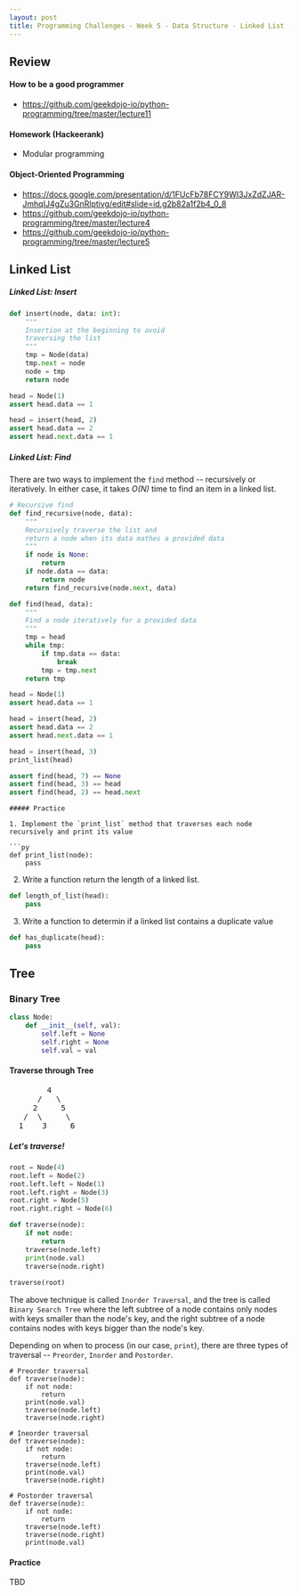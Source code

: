```yaml
---
layout: post
title: Programming Challenges - Week 5 - Data Structure - Linked List (Cont.) and Tree
---
```


## Review

#### How to be a good programmer
- https://github.com/geekdojo-io/python-programming/tree/master/lecture11

#### Homework (Hackeerank)
- Modular programming

#### Object-Oriented Programming
- https://docs.google.com/presentation/d/1FUcFb78FCY9WI3JxZdZJAR-JmhqIJ4gZu3GnRlptivg/edit#slide=id.g2b82a1f2b4_0_8
- https://github.com/geekdojo-io/python-programming/tree/master/lecture4
- https://github.com/geekdojo-io/python-programming/tree/master/lecture5

## Linked List

##### Linked List: Insert

```py
def insert(node, data: int):
    """
    Insertion at the beginning to avoid
    traversing the list
    """
    tmp = Node(data)
    tmp.next = node
    node = tmp
    return node

head = Node(1)
assert head.data == 1

head = insert(head, 2)
assert head.data == 2
assert head.next.data == 1    
```

##### Linked List: Find

There are two ways to implement the `find` method -- recursively or iteratively. In either case, 
it takes *O(N)* time to find an item in a linked list.

```py
# Recursive find
def find_recursive(node, data):
    """
    Recursively traverse the list and
    return a node when its data mathes a provided data
    """
    if node is None:
        return
    if node.data == data:
        return node
    return find_recursive(node.next, data)
```

```py
def find(head, data):
    """
    Find a node iteratively for a provided data
    """
    tmp = head
    while tmp:
        if tmp.data == data:
            break
        tmp = tmp.next
    return tmp

head = Node(1)
assert head.data == 1

head = insert(head, 2)
assert head.data == 2
assert head.next.data == 1

head = insert(head, 3)
print_list(head)

assert find(head, 7) == None
assert find(head, 3) == head
assert find(head, 2) == head.next    
```

```
##### Practice

1. Implement the `print_list` method that traverses each node recursively and print its value

```py
def print_list(node):
    pass
```

2. Write a function return the length of a linked list.
```py
def length_of_list(head):
    pass
```

3. Write a function to determin if a linked list contains a duplicate value
```py
def has_duplicate(head):
    pass
```


## Tree

### Binary Tree

```py
class Node:
    def __init__(self, val):
        self.left = None
        self.right = None
        self.val = val        
```

#### Traverse through Tree

<pre>
        4
      /   \
     2     5
   /  \     \
  1    3     6
</pre>

##### Let's traverse!

```py
root = Node(4)
root.left = Node(2)
root.left.left = Node(1)
root.left.right = Node(3)
root.right = Node(5)
root.right.right = Node(6)

def traverse(node):
    if not node:
        return
    traverse(node.left)
    print(node.val)
    traverse(node.right)
    
traverse(root)

```
The above technique is called `Inorder Traversal`, and the tree is called `Binary Search Tree` 
where the left subtree of a node contains only nodes with keys smaller than the node's key, and the right subtree of
a node contains nodes with keys bigger than the node's key.

Depending on when to process (in our case, `print`), there are three types of traversal -- `Preorder`, `Inorder` and `Postorder`.

```
# Preorder traversal
def traverse(node):
    if not node:
        return
    print(node.val)        
    traverse(node.left)
    traverse(node.right)
```

```
# Ineorder traversal
def traverse(node):
    if not node:
        return
    traverse(node.left)
    print(node.val)            
    traverse(node.right)
```

```
# Postorder traversal
def traverse(node):
    if not node:
        return
    traverse(node.left)
    traverse(node.right)
    print(node.val)
```

#### Practice

TBD



